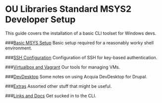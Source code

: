 # OU Libraries Standard MSYS2 Developer Setup

This guide covers the installation of a basic CLI toolset for Windows devs.

###[Basic MSYS Setup](./01-msys2.md)
Basic setup required for a reasonably worky shell environment. 

###[SSH Configuration](02-ssh.md)
Configuration of SSH for key-based authentication.

###[Virtualbox and Vagrant](03-vms.md)
Our tools for managing VMs.

###[DevDesktop](04-devdesktop.md)
Some notes on using Acquia DevDesktop for Drupal. 

###[Extras](05-extras.md)
Assorted other stuff that might be useful.

###[Links and Docs](06-docss.md)
Get sucked in to the CLI.

